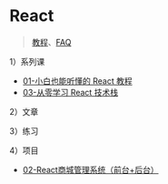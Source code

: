 # React

> [教程](./resource.md)、[FAQ](./faq/README.md)

1）系列课

- [01-小白也能听懂的 React 教程](./01/README.md)
- [03-从零学习 React 技术栈](./03/README.md)

2）文章


3）练习

4）项目

- [02-React商城管理系统（前台+后台）](./02/README.md)
